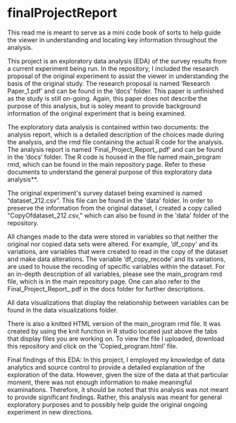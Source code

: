 # finalProjectReport 
This read me is meant to serve as a mini code book of sorts to help guide the viewer in understanding and locating key information throughout the analysis. 

This project is an exploratory data analysis (EDA) of the survey results from a current experiment being run. In the repository, I included the research proposal of the original experiment to assist the viewer in understanding the basis of the original study. The research proposal is named ‘Research Paper_1.pdf’ and can be found in the ‘docs’ folder. This paper is unfinished as the study is still on-going. Again, this paper does not describe the purpose of this analysis, but is soley meant to provide background information of the original experiment that is being examined.


The exploratory data analysis is contained within two documents: the analysis report, which is a detailed description of the choices made during the analysis, and the rmd file containing the actual R code for the analysis. The analysis report is named ‘Final_Project_Report_.pdf’ and can be found in the ‘docs’ folder. The R code is housed in the file named main_program rmd, which can be found in the main repository page. Refer to these documents to understand the general purpose of this exploratory data analysis**.

The original experiment's survey dataset being examined is named “dataset_212.csv”. This file can be found in the 'data' folder. In order to preserve the information from the original dataset, I created a copy called “CopyOfdataset_212.csv,” which can also be found in the 'data' folder of the repository. 

All changes made to the data were stored in variables so that neither the original nor copied data sets were altered. For example, ‘df_copy’ and its variations, are variables that were created to read in the copy of the dataset and make data alterations. The variable ‘df_copy_recode’ and its variations, are used to house the recoding of specific variables within the dataset. For an in-depth description of all variables, please see the main_program rmd file, which is in the main repository page. One can also refer to the Final_Project_Report_.pdf in the docs folder for further descriptions.

All data visualizations that display the relationship between variables can be found in the data visualizations folder.


There is also a knitted HTML version of the main_program rmd file. It was created by using the knit function in R studio located just above the tabs that display files you are working on. To view the file I uploaded, download this repository and click on the 'Copied_program.html' file.


Final findings of this EDA:
In this project, I employed my knowledge of data analytics and source control to provide a detailed explanation of the exploration of the data. However, given the size of the data at that particular moment, there was not enough information to make meaningful examinations. Therefore, it should be noted that this analysis was not meant to provide significant findings. Rather, this analysis was meant for general exploratory purposes and to possibly help guide the original ongoing experiment in new directions.

